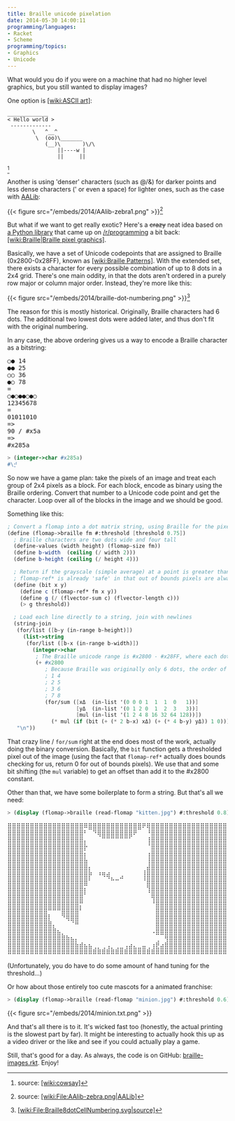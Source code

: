 ```yaml
---
title: Braille unicode pixelation
date: 2014-05-30 14:00:11
programming/languages:
- Racket
- Scheme
programming/topics:
- Graphics
- Unicode
---
```

What would you do if you were on a machine that had no higher level graphics, but you still wanted to display images?

<!--more-->

One option is [[wiki:ASCII art]]():

```
_____________
< Hello world >
 -------------
        \   ^__^
         \  (oo)\_______
            (__)\       )\/\
                ||----w |
                ||     ||
```

[^1]

Another is using 'denser' characters (such as @/&amp;) for darker points and less dense characters (' or even a space) for lighter ones, such as the case with [AALib](http://aa-project.sourceforge.net/aalib/):

{{< figure src="/embeds/2014/AAlib-zebra1.png" >}}[^2]

But what if we want to get really exotic? Here's a <del>crazy</del> neat idea based on [a Python library](https://github.com/asciimoo/drawille/) that came up on [/r/programming](http://www.reddit.com/r/programming/comments/263opn/drawille_pixel_graphics_in_a_terminal_using/) a bit back: [[wiki:Braille|Braille pixel graphics]]().

Basically, we have a set of Unicode codepoints that are assigned to Braille (0x2800-0x28FF), known as [[wiki:Braille Patterns]](). With the extended set, there exists a character for every possible combination of up to 8 dots in a 2x4 grid. There's one main oddity, in that the dots aren't ordered in a purely row major or column major order. Instead, they're more like this:

{{< figure src="/embeds/2014/braille-dot-numbering.png" >}}[^3]

The reason for this is mostly historical. Originally, Braille characters had 6 dots. The additional two lowest dots were added later, and thus don't fit with the original numbering.

In any case, the above ordering gives us a way to encode a Braille character as a bitstring:

<pre>○● 14
●● 25
○○ 36
●○ 78
=
○●○●●○●○
12345678
=
01011010
=>
90 / #x5a
=>
#x285a</pre>

```scheme
> (integer->char #x285a)
#\⡚
```

So now we have a game plan: take the pixels of an image and treat each group of 2x4 pixels as a block. For each block, encode as binary using the Braille ordering. Convert that number to a Unicode code point and get the character. Loop over all of the blocks in the image and we should be good.

Something like this:

```scheme
; Convert a flomap into a dot matrix string, using Braille for the pixels
(define (flomap->braille fm #:threshold [threshold 0.75])
  ; Braille characters are two dots wide and four tall
  (define-values (width height) (flomap-size fm))
  (define b-width  (ceiling (/ width 2)))
  (define b-height (ceiling (/ height 4)))

  ; Return if the grayscale (simple average) at a point is greater than a threshold
  ; flomap-ref* is already 'safe' in that out of bounds pixels are always 0
  (define (bit x y)
    (define c (flomap-ref* fm x y))
    (define g (/ (flvector-sum c) (flvector-length c)))
    (> g threshold))

  ; Load each line directly to a string, join with newlines
  (string-join
   (for/list ([b-y (in-range b-height)])
     (list->string
      (for/list ([b-x (in-range b-width)])
        (integer->char
         ; The Braille unicode range is #x2800 - #x28FF, where each dot is one of 8 bits
         (+ #x2800
            ; Because Braille was originally only 6 dots, the order of bits is:
            ; 1 4
            ; 2 5
            ; 3 6
            ; 7 8
            (for/sum ([xΔ  (in-list '(0 0 0 1  1  1  0   1))]
                      [yΔ  (in-list '(0 1 2 0  1  2  3   3))]
                      [mul (in-list '(1 2 4 8 16 32 64 128))])
              (* mul (if (bit (+ (* 2 b-x) xΔ) (+ (* 4 b-y) yΔ)) 1 0))))))))
   "\n"))
```

That crazy line / `for/sum` right at the end does most of the work, actually doing the binary conversion. Basically, the `bit` function gets a thresholded pixel out of the image (using the fact that `flomap-ref*` actually does bounds checking for us, return 0 for out of bounds pixels). We use that and some bit shifting (the `mul` variable) to get an offset than add it to the #x2800 constant.

Other than that, we have some boilerplate to form a string. But that's all we need:

```scheme
> (display (flomap->braille (read-flomap "kitten.jpg") #:threshold 0.8))
```

<pre>⣿⣿⣿⣿⣿⣿⣿⣿⣿⣿⣿⣿⣿⣿⣿⣿⣿⠿⣿⣿⣿⣿⣿⣿⣿⣿⣿⣿⣿⣿⠟⢿⣿⣿⣿⣿⣿⣿⣿⣿⣿⣿⣿⣿⣿⣿⣿⣿⣿⣿
⣿⣿⣿⣿⣿⣿⣿⣿⣿⣿⣿⣿⣿⣿⣿⣿⣿⠃⠀⠙⢿⣿⣿⣿⣿⣿⣿⣿⠟⠀⠀⠘⣿⣿⣿⣿⣿⣿⣿⣿⣿⣿⣿⣿⣿⣿⣿⣿⣿⣿
⣿⣿⣿⣿⣿⣿⣿⣿⣿⣿⣿⣿⣿⣿⣿⣿⣿⡄⠀⠀⠀⠉⠉⠉⠉⠉⠉⠁⠀⠀⠀⢸⣿⣿⣿⣿⣿⣿⣿⣿⣿⣿⣿⣿⣿⣿⣿⣿⣿⣿
⣿⣿⣿⣿⣿⣿⣿⣿⣿⣿⣿⣿⣿⣿⣿⣿⣿⡗⠀⠀⠀⠀⠀⠀⠀⠀⠀⠀⠀⠀⠀⠈⣿⣿⣿⣿⣿⣿⣿⣿⣿⣿⣿⣿⣿⣿⣿⣿⣿⣿
⣿⣿⣿⣿⣿⣿⣿⣿⣿⣿⣿⣿⣿⣿⣿⣿⣿⡆⠀⠀⠀⠀⠀⠀⠀⠀⠀⠀⠀⠀⠀⢰⣿⣿⣿⣿⣿⣿⣿⣿⣿⣿⣿⣿⣿⣿⣿⣿⣿⣿
⣿⣿⣿⣿⣿⣿⣿⣿⣿⣿⣿⣿⣿⣿⣿⣿⣿⣷⠀⠀⠀⠀⠀⠀⠀⠀⠀⠀⠀⠀⠀⢸⣿⣿⣿⣿⣿⣿⣿⣿⣿⣿⣿⣿⣿⣿⣿⣿⣿⣿
⣿⣿⣿⣿⣿⣿⣿⣿⣿⣿⣿⣿⣿⣿⣿⣿⣿⣿⡆⠀⠀⠀⠀⠀⠀⠀⠀⠀⠀⠀⢀⣾⣿⣿⣿⣿⣿⣿⣿⣿⣿⣿⣿⣿⣿⣿⣿⣿⣿⣿
⣿⣿⣿⣿⣿⣿⣿⣿⣿⣿⣿⣿⣿⣿⣿⣿⣿⣿⡟⠀⠘⠻⢾⡀⠀⣠⠀⠀⠀⠀⢸⣿⣿⣿⣿⣿⣿⣿⣿⣿⣿⣿⣿⣿⣿⣿⣿⣿⣿⣿
⣿⣿⣿⣿⣿⣿⣿⣿⣿⣿⣿⣿⣿⣿⣿⣿⣿⣿⠁⠀⠀⠀⠀⠉⠉⠀⠀⠀⠀⠀⠈⣿⣿⣿⣿⣿⣿⣿⣿⣿⣿⣿⣿⣿⣿⣿⣿⣿⣿⣿
⣿⣿⣿⣿⣿⣿⣿⣿⣿⣿⣿⣿⣿⣿⣿⣿⣿⡆⠀⠀⠀⠀⠀⠀⠀⠀⠀⠀⠀⠀⠀⢹⣿⣿⣿⣿⣿⣿⣿⣿⣿⣿⣿⣿⣿⣿⣿⣿⣿⣿
⣿⣿⣿⣿⣿⣿⣿⣿⣿⣿⣿⣿⣿⣿⣿⣿⣿⠁⠀⠀⠀⠀⠀⠀⠀⠀⠀⠀⠀⠀⠀⠀⢿⣿⣿⣿⣿⣿⣿⣿⣿⣿⣿⣿⣿⣿⣿⣿⣿⣿
⣿⣿⣿⣿⣿⣿⣿⣿⣿⣿⣿⣿⣿⣿⣿⣿⡛⠀⠀⠀⠀⠀⠀⠀⠀⠀⠀⠀⠀⠀⠀⠀⠘⣿⣿⣿⣿⣿⣿⣿⣿⣿⣿⣿⣿⣿⣿⣿⣿⣿
⣿⣿⣿⣿⣿⣿⣿⣿⣿⠛⠛⠛⣿⣿⣿⣿⠃⠀⠀⠀⠀⠀⠀⠀⠀⠀⠀⠀⠀⠀⠀⠀⠀⣿⣿⣿⣿⣿⣿⣿⣿⣿⣿⣿⣿⣿⣿⣿⣿⣿
⣿⣿⣿⣿⣿⣿⣿⣿⣿⡇⠀⠀⠙⢿⣿⣿⠀⠀⠀⠀⠀⠀⠀⠀⠀⠀⠀⠀⠀⠀⠀⠀⠀⣿⣿⣿⣿⣿⣿⣿⣿⣿⣿⣿⣿⣿⣿⣿⣿⣿
⣿⣿⣿⣿⣿⣿⣿⣿⣿⣿⡄⠀⠀⠀⠈⠛⠀⠀⠀⠀⠀⠀⠀⠀⠀⠀⠀⠀⠀⠀⠀⠀⠀⣿⣿⣿⣿⣿⣿⣿⣿⣿⣿⣿⣿⣿⣿⣿⣿⣿
⣿⣿⣿⣿⣿⣿⣿⣿⣿⣿⣿⣦⡀⠀⠀⠀⠀⠀⠀⠀⠀⠀⠀⠀⠀⠀⠀⠀⠀⠀⠀⠀⠠⣿⣿⣿⣿⣿⣿⣿⣿⣿⣿⣿⣿⣿⣿⣿⣿⣿
⣿⣿⣿⣿⣿⣿⣿⣿⣿⣿⣿⣿⣿⣷⣦⡄⠀⠀⠀⠀⠀⠀⠀⠀⠀⠀⠀⠀⠀⠀⠀⠀⠀⢀⠀⢻⣿⣿⣿⣿⣿⣿⣿⣿⣿⣿⣿⣿⣿⣿
⣿⣿⣿⣿⣿⣿⣿⣿⣿⣿⣿⣿⣿⣿⣿⣷⣾⣦⣦⢀⡀⢀⢠⡀⢀⣀⢠⣴⣄⣀⣤⢀⢰⣟⣴⣿⣿⣿⣿⣿⣿⣿⣿⣿⣿⣿⣿⣿⣿⣿
⠿⠿⠿⠿⠿⠿⠿⠿⠿⠿⠿⠿⠿⠿⠿⠿⠿⠿⠿⠿⠿⠿⠿⠿⠿⠿⠿⠿⠿⠿⠿⠿⠿⠿⠿⠿⠿⠿⠿⠿⠿⠿⠿⠿⠿⠿⠿⠿⠿⠿</pre>

(Unfortunately, you do have to do some amount of hand tuning for the threshold...)

Or how about those entirely too cute mascots for a animated franchise:

```scheme
> (display (flomap->braille (read-flomap "minion.jpg") #:threshold 0.6))
```

{{< figure src="/embeds/2014/minion.txt.png" >}}

And that's all there is to it. It's wicked fast too (honestly, the actual printing is the slowest part by far). It might be interesting to actually hook this up as a video driver or the like and see if you could actually play a game.

Still, that's good for a day. As always, the code is on GitHub: [braille-images.rkt](https://github.com/jpverkamp/small-projects/blob/master/blog/braille-images.rkt). Enjoy!

[^1]: source: [[wiki:cowsay]]()
[^2]: source: [[wiki:File:AAlib-zebra.png|AALib]]()
[^3]: [[wiki:File:Braille8dotCellNumbering.svg|source]]()

